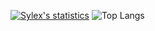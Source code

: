 [![Sylex's statistics](https://github-readme-stats.vercel.app/api?username=x33lyS&show_icons=true&theme=onedark)](#)
![Top Langs](https://github-readme-stats.vercel.app/api/top-langs/?username=x33lyS&hide=TeX&layout=compact&theme=onedark)
